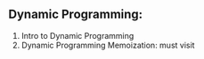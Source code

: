 ## Dynamic Programming: 

1. Intro to Dynamic Programming
2. Dynamic Programming Memoization: must visit